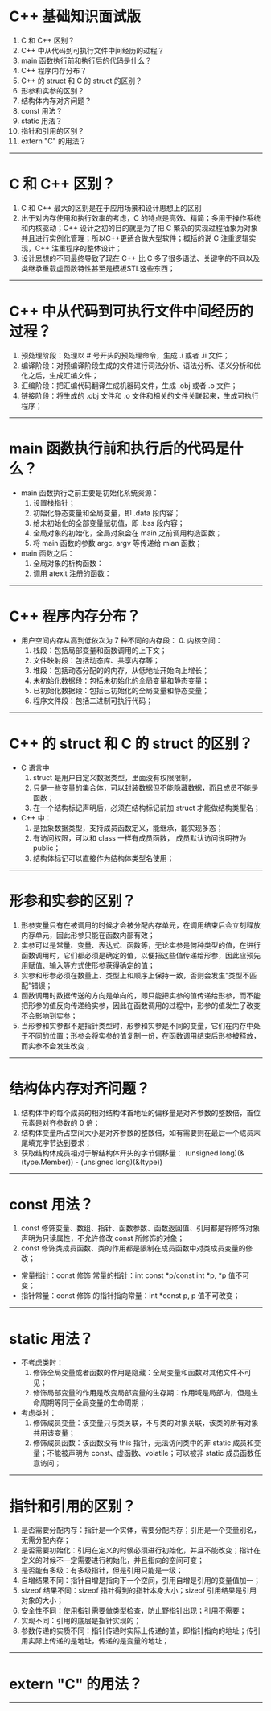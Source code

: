 # C++ 基础知识面试版
1. C 和 C++ 区别？
2. C++ 中从代码到可执行文件中间经历的过程？
3. main 函数执行前和执行后的代码是什么？
4. C++ 程序内存分布？
5. C++ 的 struct 和 C 的 struct 的区别？
6. 形参和实参的区别？
7. 结构体内存对齐问题？
8. const 用法？
9. static 用法？
10. 指针和引用的区别？
11. extern "C" 的用法？
---

# C 和 C++ 区别？
1. C 和 C++ 最大的区别是在于应用场景和设计思想上的区别
2. 出于对内存使用和执行效率的考虑，C 的特点是高效、精简；多用于操作系统和内核驱动；C++ 设计之初的目的就是为了把 C 繁杂的实现过程抽象为对象并且进行实例化管理；所以C++更适合做大型软件；概括的说 C 注重逻辑实现，C++ 注重程序的整体设计；
3. 设计思想的不同最终导致了现在 C++ 比 C 多了很多语法、关键字的不同以及类继承重载虚函数特性甚至是模板STL这些东西；

---

# C++ 中从代码到可执行文件中间经历的过程？
1. 预处理阶段：处理以 # 号开头的预处理命令，生成 .i 或者 .ii 文件；
2. 编译阶段：对预编译阶段生成的文件进行词法分析、语法分析、语义分析和优化之后，生成汇编文件；
3. 汇编阶段：把汇编代码翻译生成机器码文件，生成 .obj 或者 .o 文件；
4. 链接阶段：将生成的 .obj 文件和 .o 文件和相关的文件关联起来，生成可执行程序；

---

# main 函数执行前和执行后的代码是什么？
+ main 函数执行之前主要是初始化系统资源：
    1. 设置栈指针；
    2. 初始化静态变量和全局变量，即 .data 段内容；
    3. 给未初始化的全部变量赋初值，即 .bss 段内容；
    4. 全局对象的初始化，全局对象会在 main 之前调用构造函数；
    5. 将 main 函数的参数 argc, argv 等传递给 mian 函数；
+ main 函数之后：
    1. 全局对象的析构函数：
    2. 调用 atexit 注册的函数：

---

# C++ 程序内存分布？
+ 用户空间内存从高到低依次为 7 种不同的内存段：
    0. 内核空间：
    1. 栈段：包括局部变量和函数调用的上下文；
    2. 文件映射段：包括动态库、共享内存等；
    3. 堆段：包括动态分配的的内存，从低地址开始向上增长；
    4. 未初始化数据段：包括未初始化的全局变量和静态变量；
    5. 已初始化数据段：包括已初始化的全局变量和静态变量；
    6. 程序文件段：包括二进制可执行代码；

---

# C++ 的 struct 和 C 的 struct 的区别？
+ C 语言中 
    1. struct 是用户自定义数据类型，里面没有权限限制，
    2. 只是一些变量的集合体，可以封装数据但不能隐藏数据，而且成员不能是函数；
    3. 在一个结构标记声明后，必须在结构标记前加 struct 才能做结构类型名；
+ C++ 中：
    1. 是抽象数据类型，支持成员函数定义，能继承，能实现多态；
    2. 有访问权限，可以和 class 一样有成员函数， 成员默认访问说明符为 public；
    3. 结构体标记可以直接作为结构体类型名使用；

---

# 形参和实参的区别？
1. 形参变量只有在被调用的时候才会被分配内存单元，在调用结束后会立刻释放内存单元，因此形参只能在函数内部有效；
2. 实参可以是常量、变量、表达式、函数等，无论实参是何种类型的值，在进行函数调用时，它们都必须是确定的值，以便把这些值传递给形参，因此应预先用赋值、输入等方式使形参获得确定的值；
3. 实参和形参必须在数量上、类型上和顺序上保持一致，否则会发生“类型不匹配”错误；
4. 函数调用时数据传送的方向是单向的，即只能把实参的值传递给形参，而不能把形参的值反向传递给实参，因此在函数调用的过程中，形参的值发生了改变不会影响到实参；
5. 当形参和实参都不是指针类型时，形参和实参是不同的变量，它们在内存中处于不同的位置；形参会将实参的值复制一份，在函数调用结束后形参被释放，而实参不会发生改变；

---

# 结构体内存对齐问题？
1. 结构体中的每个成员的相对结构体首地址的偏移量是对齐参数的整数倍，首位元素是对齐参数的 0 倍；
2. 结构体变量所占空间大小是对齐参数的整数倍，如有需要则在最后一个成员末尾填充字节达到要求；
3. 获取结构体成员相对于解结构体开头的字节偏移量：
    (unsigned long)(&(type.Member)) - (unsigned long)(&(type))

---

# const 用法？
1. const 修饰变量、数组、指针、函数参数、函数返回值、引用都是将修饰对象声明为只读属性，不允许修改 const 所修饰的对象；
2. const 修饰类成员函数、类的作用都是限制在成员函数中对类成员变量的修改；

+ 常量指针：const 修饰 常量的指针：int const *p/const int *p, *p 值不可变；
+ 指针常量：const 修饰 的指针指向常量：int *const p, p 值不可改变；

---

# static 用法？
+ 不考虑类时：
    1. 修饰全局变量或者函数的作用是隐藏：全局变量和函数对其他文件不可见；
    2. 修饰局部变量的作用是改变局部变量的生存期：作用域是局部内，但是生命周期等同于全局变量的生命周期；
+ 考虑类时：
    1. 修饰成员变量：该变量只与类关联，不与类的对象关联，该类的所有对象共用该变量；
    2. 修饰成员函数：该函数没有 this 指针，无法访问类中的非 static 成员和变量；不能被声明为 const、虚函数、volatile；可以被非 static 成员函数任意访问；

---

# 指针和引用的区别？
1. 是否需要分配内存：指针是一个实体，需要分配内存；引用是一个变量别名，无需分配内存；
2. 是否需要初始化：引用在定义的时候必须进行初始化，并且不能改变；指针在定义的时候不一定需要进行初始化，并且指向的空间可变；
3. 是否能有多级：有多级指针，但是引用只能是一级；
4. 自增结果不同：指针自增是指向下一个空间，引用自增是引用的变量值加一；
5. sizeof 结果不同：sizeof 指针得到的指针本身大小；sizeof 引用结果是引用对象的大小；
6. 安全性不同：使用指针需要做类型检查，防止野指针出现；引用不需要；
7. 实现不同：引用的底层是指针实现的；
8. 参数传递的实质不同：指针传递时实际上传递的值，即指针指向的地址；传引用实际上传递的是地址，传递的是变量的地址；

---

# extern "C" 的用法？



---




